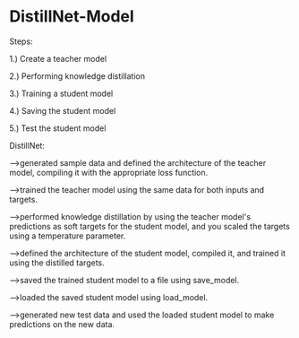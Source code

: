 # DistillNet-Model

Steps:

1.) Create a teacher model

2.) Performing knowledge distillation

3.) Training a student model

4.) Saving the student model

5.) Test the student model


DistillNet:

  -->generated sample data and defined the architecture of the teacher model, compiling it with the appropriate loss function.
 
  -->trained the teacher model using the same data for both inputs and targets.
 
  -->performed knowledge distillation by using the teacher model's predictions as soft targets for the student model, and you scaled the targets using a temperature parameter.
 
  -->defined the architecture of the student model, compiled it, and trained it using the distilled targets.
 
  -->saved the trained student model to a file using save_model.
 
  -->loaded the saved student model using load_model.
 
  -->generated new test data and used the loaded student model to make predictions on the new data.
